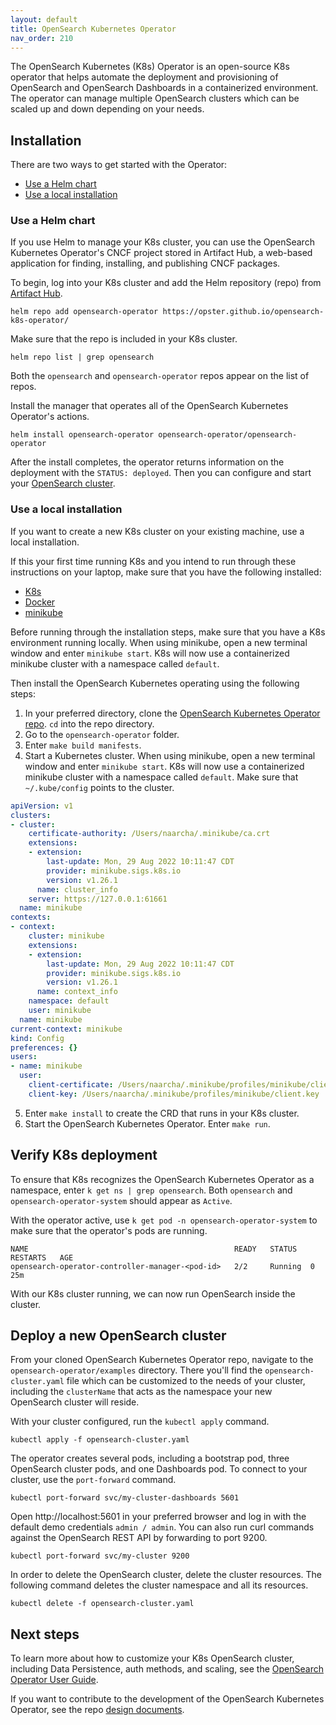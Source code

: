 ```yaml
---
layout: default
title: OpenSearch Kubernetes Operator
nav_order: 210
---
```


The OpenSearch Kubernetes (K8s) Operator is an open-source K8s operator that helps automate the deployment and provisioning of OpenSearch and OpenSearch Dashboards in a containerized environment. The operator can manage multiple OpenSearch clusters which can be scaled up and down depending on your needs. 

## Installation 

There are two ways to get started with the Operator:

- [Use a Helm chart](#use-a-helm-chartuse-a-helm)
- [Use a local installation](#use-a-local-installation)

### Use a Helm chart

If you use Helm to manage your K8s cluster, you can use the OpenSearch Kubernetes Operator's CNCF project stored in Artifact Hub, a web-based application for finding, installing, and publishing CNCF packages. 

To begin, log into your K8s cluster and add the Helm repository (repo) from [Artifact Hub](https://opster.github.io/opensearch-k8s-operator/). 

```
helm repo add opensearch-operator https://opster.github.io/opensearch-k8s-operator/
```

Make sure that the repo is included in your K8s cluster. 

```
helm repo list | grep opensearch
```

Both the `opensearch` and `opensearch-operator` repos appear on the list of repos.


Install the manager that operates all of the OpenSearch Kubernetes Operator's actions. 

```
helm install opensearch-operator opensearch-operator/opensearch-operator
```

After the install completes, the operator returns information on the deployment with the `STATUS: deployed`. Then you can configure and start your [OpenSearch cluster](#deploy-a-new-opensearch-cluster).

### Use a local installation

If you want to create a new K8s cluster on your existing machine, use a local installation. 

If this your first time running K8s and you intend to run through these instructions on your laptop, make sure that you have the following installed: 

- [K8s](https://kubernetes.io/docs/tasks/tools/) 
- [Docker](https://docs.docker.com/engine/install/)
- [minikube](https://minikube.sigs.k8s.io/docs/start/)

Before running through the installation steps, make sure that you have a K8s environment running locally. When using minikube, open a new terminal window and enter `minikube start`. K8s will now use a containerized minikube cluster with a namespace called `default`.

Then install the OpenSearch Kubernetes operating using the following steps:

1. In your preferred directory, clone the [OpenSearch Kubernetes Operator repo](https://github.com/Opster/opensearch-k8s-operator). `cd` into the repo directory.
2. Go to the `opensearch-operator` folder.
3. Enter `make build manifests`.
4. Start a Kubernetes cluster. When using minikube, open a new terminal window and enter `minikube start`. K8s will now use a containerized minikube cluster with a namespace called `default`. Make sure that `~/.kube/config` points to the cluster.

```yml
apiVersion: v1
clusters:
- cluster:
    certificate-authority: /Users/naarcha/.minikube/ca.crt
    extensions:
    - extension:
        last-update: Mon, 29 Aug 2022 10:11:47 CDT
        provider: minikube.sigs.k8s.io
        version: v1.26.1
      name: cluster_info
    server: https://127.0.0.1:61661
  name: minikube
contexts:
- context:
    cluster: minikube
    extensions:
    - extension:
        last-update: Mon, 29 Aug 2022 10:11:47 CDT
        provider: minikube.sigs.k8s.io
        version: v1.26.1
      name: context_info
    namespace: default
    user: minikube
  name: minikube
current-context: minikube
kind: Config
preferences: {}
users:
- name: minikube
  user:
    client-certificate: /Users/naarcha/.minikube/profiles/minikube/client.crt
    client-key: /Users/naarcha/.minikube/profiles/minikube/client.key
```    
   
5. Enter `make install` to create the CRD that runs in your K8s cluster. 
6. Start the OpenSearch Kubernetes Operator. Enter `make run`. 

## Verify K8s deployment

To ensure that K8s recognizes the OpenSearch Kubernetes Operator as a namespace, enter `k get ns | grep opensearch`. Both `opensearch` and `opensearch-operator-system` should appear as `Active`.

With the operator active, use `k get pod -n opensearch-operator-system` to make sure that the operator's pods are running. 

```
NAME                                              READY   STATUS   RESTARTS   AGE
opensearch-operator-controller-manager-<pod-id>   2/2     Running  0          25m
```

With our K8s cluster running, we can now run OpenSearch inside the cluster.

## Deploy a new OpenSearch cluster

From your cloned OpenSearch Kubernetes Operator repo, navigate to the `opensearch-operator/examples` directory. There you'll find the `opensearch-cluster.yaml` file which can be customized to the needs of your cluster, including the `clusterName` that acts as the namespace your new OpenSearch cluster will reside.

With your cluster configured, run the `kubectl apply` command.

```
kubectl apply -f opensearch-cluster.yaml
```

The operator creates several pods, including a bootstrap pod, three OpenSearch cluster pods, and one Dashboards pod. To connect to your cluster, use the `port-forward` command.

```
kubectl port-forward svc/my-cluster-dashboards 5601
```

Open http://localhost:5601 in your preferred browser and log in with the default demo credentials `admin / admin`. You can also run curl commands against the OpenSearch REST API by forwarding to port 9200.

```
kubectl port-forward svc/my-cluster 9200
```

In order to delete the OpenSearch cluster, delete the cluster resources. The following command deletes the cluster namespace and all its resources.

```
kubectl delete -f opensearch-cluster.yaml
```

## Next steps

To learn more about how to customize your K8s OpenSearch cluster, including Data Persistence, auth methods, and scaling, see the [OpenSearch Operator User Guide](https://github.com/Opster/opensearch-k8s-operator/blob/main/docs/userguide/main.md). 

If you want to contribute to the development of the OpenSearch Kubernetes Operator, see the repo [design documents](https://github.com/Opster/opensearch-k8s-operator/blob/main/docs/designs/high-level.md).